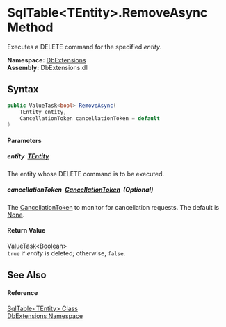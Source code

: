 SqlTable&lt;TEntity>.RemoveAsync Method
=======================================
Executes a DELETE command for the specified *entity*.
  
**Namespace:** [DbExtensions][1]  
**Assembly:** DbExtensions.dll

Syntax
------

```csharp
public ValueTask<bool> RemoveAsync(
	TEntity entity,
	CancellationToken cancellationToken = default
)
```

#### Parameters

##### *entity*  [TEntity][2]
The entity whose DELETE command is to be executed.

##### *cancellationToken*  [CancellationToken][3]  (Optional)
The [CancellationToken][3] to monitor for cancellation requests. The default is [None][4].

#### Return Value
[ValueTask][5]&lt;[Boolean][6]>  
`true` if *entity* is deleted; otherwise, `false`.

See Also
--------

#### Reference
[SqlTable&lt;TEntity> Class][2]  
[DbExtensions Namespace][1]  

[1]: ../README.md
[2]: README.md
[3]: https://learn.microsoft.com/dotnet/api/system.threading.cancellationtoken
[4]: https://learn.microsoft.com/dotnet/api/system.threading.cancellationtoken.none
[5]: https://learn.microsoft.com/dotnet/api/system.threading.tasks.valuetask-1
[6]: https://learn.microsoft.com/dotnet/api/system.boolean
